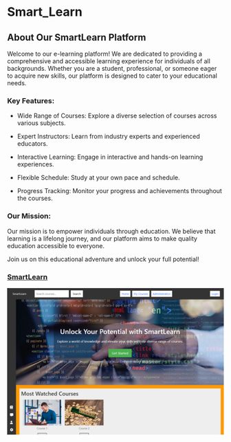 #  Smart_Learn

## About Our SmartLearn Platform

Welcome to our e-learning platform! We are dedicated to providing a comprehensive and accessible learning experience for individuals of all backgrounds. Whether you are a student, professional, or someone eager to acquire new skills, our platform is designed to cater to your educational needs.

### Key Features:

- Wide Range of Courses: Explore a diverse selection of courses across various subjects.

- Expert Instructors: Learn from industry experts and experienced educators.

- Interactive Learning: Engage in interactive and hands-on learning experiences.

- Flexible Schedule: Study at your own pace and schedule.

- Progress Tracking: Monitor your progress and achievements throughout the courses.


### Our Mission:

Our mission is to empower individuals through education. We believe that learning is a lifelong journey, and our platform aims to make quality education accessible to everyone.

Join us on this educational adventure and unlock your full potential!


### [SmartLearn](https://github.com/aymenidou/Smart_Learn)

![Home page](home_page.png)
